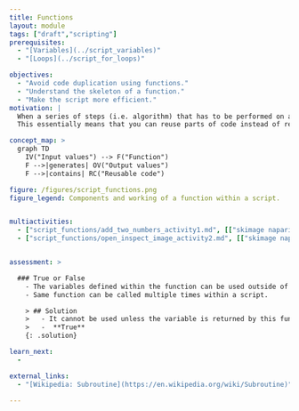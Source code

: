 ```yaml
---
title: Functions
layout: module
tags: ["draft","scripting"]
prerequisites:
  - "[Variables](../script_variables)"
  - "[Loops](../script_for_loops)"

objectives:
  - "Avoid code duplication using functions."
  - "Understand the skeleton of a function."
  - "Make the script more efficient."
motivation: |
  When a series of steps (i.e. algorithm) that has to be performed on an image or a set of images should be executed more than once, or when the script gets too long and repetitive, it is more efficient to write this series as modules called "functions".
  This essentially means that you can reuse parts of code instead of rewriting it. A function is a block that has a specific name and can be called with inputs and can return values.

concept_map: >
  graph TD
    IV("Input values") --> F("Function")
    F -->|generates| OV("Output values")
    F -->|contains| RC("Reusable code")

figure: /figures/script_functions.png
figure_legend: Components and working of a function within a script.


multiactivities:
  - ["script_functions/add_two_numbers_activity1.md", [["skimage napari", "script_functions/add_two_numbers_activity1_skimage_napari.py"]]]
  - ["script_functions/open_inspect_image_activity2.md", [["skimage napari", "script_functions/open_inspect_image_activity2_skimage_napari.py"]]]


assessment: >

  ### True or False
    - The variables defined within the function can be used outside of the function.
    - Same function can be called multiple times within a script.

    > ## Solution
    >   - It cannot be used unless the variable is returned by this function. **False**
    >   -  **True**
    {: .solution}

learn_next:
  -

external_links:
  - "[Wikipedia: Subroutine](https://en.wikipedia.org/wiki/Subroutine)"

---
```

